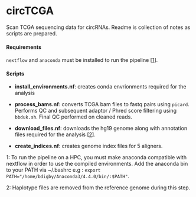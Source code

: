 # circTCGA
Scan TCGA sequencing data for circRNAs. Readme is collection of notes as scripts are prepared. 

#### Requirements
`nextflow` and `anaconda` must be installed to run the pipeline [[1](#1)]. 

#### Scripts
* **install_environments.nf**: creates conda envrionments required for the analysis

* **process_bams.nf**: converts TCGA bam files to fastq pairs using `picard`. Performs QC and subsequent adaptor / Phred score filtering using `bbduk.sh`. Final QC performed on cleaned reads. 

* **download_files.nf**: downloads the hg19 genome along with annotation files required for the analysis [[2](#2)].

* **create_indices.nf**: creates genome index files for 5 aligners.

<a name="1">1</a>: To run the pipeline on a HPC, you must make anaconda compatible with nextflow in order to use the compiled environments. Add the anaconda bin to your PATH via ~/.bashrc e.g : `export PATH="/home/bdigby/Anaconda3/4.4.0/bin/:$PATH"`.

<a name="2">2</a>: Haplotype files are removed from the reference genome during this step. 


